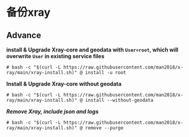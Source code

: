 # 备份xray

## Advance
**install & Upgrade Xray-core and geodata with <code>User=root</code>, which will overwrite <code>User</code> in existing service files**
```
# bash -c "$(curl -L https://raw.githubusercontent.com/man2018/x-ray/main/xray-install.sh)" @ install -u root
```
 
 **Install & Upgrade Xray-core without geodata**
 ```
 # bash -c "$(curl -L https://raw.githubusercontent.com/man2018/x-ray/main/xray-install.sh)" @ install --without-geodata
 ```
 
 ***Remove Xray, include json and logs***
 ```
 # bash -c "$(curl -L https://raw.githubusercontent.com/man2018/x-ray/main/xray-install.sh)" @ remove --purge
 ```


